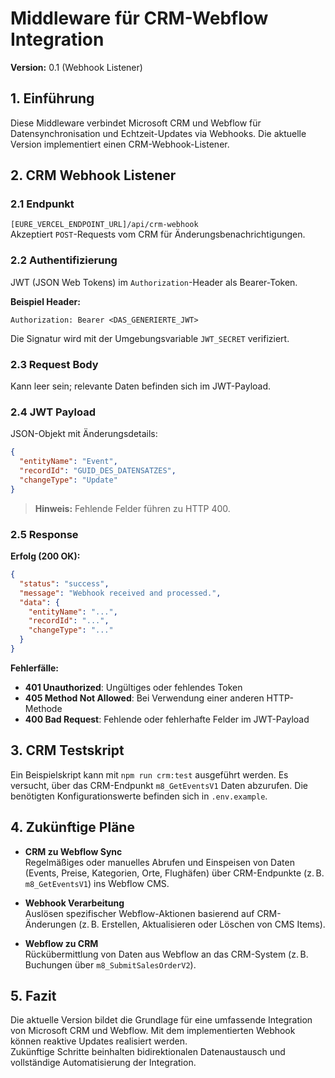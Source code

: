 # Middleware für CRM-Webflow Integration  
**Version:** 0.1 (Webhook Listener)

## 1. Einführung  
Diese Middleware verbindet Microsoft CRM und Webflow für Datensynchronisation und Echtzeit-Updates via Webhooks. Die aktuelle Version implementiert einen CRM-Webhook-Listener.

## 2. CRM Webhook Listener

### 2.1 Endpunkt  
`[EURE_VERCEL_ENDPOINT_URL]/api/crm-webhook`  
Akzeptiert `POST`-Requests vom CRM für Änderungsbenachrichtigungen.

### 2.2 Authentifizierung  
JWT (JSON Web Tokens) im `Authorization`-Header als Bearer-Token.  

**Beispiel Header:**  
```
Authorization: Bearer <DAS_GENERIERTE_JWT>
```

Die Signatur wird mit der Umgebungsvariable `JWT_SECRET` verifiziert.

### 2.3 Request Body  
Kann leer sein; relevante Daten befinden sich im JWT-Payload.

### 2.4 JWT Payload  
JSON-Objekt mit Änderungsdetails:

```json
{
  "entityName": "Event",        
  "recordId": "GUID_DES_DATENSATZES",
  "changeType": "Update"
}
```

> **Hinweis:** Fehlende Felder führen zu HTTP 400.

### 2.5 Response  

**Erfolg (200 OK):**  
```json
{
  "status": "success",
  "message": "Webhook received and processed.",
  "data": {
    "entityName": "...",
    "recordId": "...",
    "changeType": "..."
  }
}
```

**Fehlerfälle:**  
- **401 Unauthorized**: Ungültiges oder fehlendes Token  
- **405 Method Not Allowed**: Bei Verwendung einer anderen HTTP-Methode  
- **400 Bad Request**: Fehlende oder fehlerhafte Felder im JWT-Payload  

## 3. CRM Testskript
Ein Beispielskript kann mit `npm run crm:test` ausgeführt werden. Es versucht,
über das CRM-Endpunkt `m8_GetEventsV1` Daten abzurufen. Die benötigten
Konfigurationswerte befinden sich in `.env.example`.

## 4. Zukünftige Pläne

- **CRM zu Webflow Sync**  
  Regelmäßiges oder manuelles Abrufen und Einspeisen von Daten (Events, Preise, Kategorien, Orte, Flughäfen) über CRM-Endpunkte (z. B. `m8_GetEventsV1`) ins Webflow CMS.  

- **Webhook Verarbeitung**  
  Auslösen spezifischer Webflow-Aktionen basierend auf CRM-Änderungen (z. B. Erstellen, Aktualisieren oder Löschen von CMS Items).  

- **Webflow zu CRM**  
  Rückübermittlung von Daten aus Webflow an das CRM-System (z. B. Buchungen über `m8_SubmitSalesOrderV2`).  

## 5. Fazit  
Die aktuelle Version bildet die Grundlage für eine umfassende Integration von Microsoft CRM und Webflow. Mit dem implementierten Webhook können reaktive Updates realisiert werden.  
Zukünftige Schritte beinhalten bidirektionalen Datenaustausch und vollständige Automatisierung der Integration.
